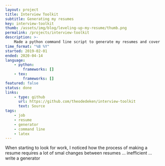 ```yaml
---
layout: project
title: Interview Toolkit
subtitle: Generating my resumes
key: interview-toolkit
thumb: /assets/img/blog/leveling-up-my-resume/thumb.png
permalink: /projects/interview-toolkit
description: >-
    Made a python command line script to generate my resumes and cover letters using my own LaTeX template.
time_format: "%B %Y"
started: 2019-02-01
ended: 2020-04-14
language: 
    - python:
        frameworks: []
    - tex:
        frameworks: []
featured: false
status: done
links: 
    - type: github
      url: https://github.com/theodedeken/interview-toolkit
      text: Source 
tags: 
    - job
    - resume
    - generator
    - command line
    - latex
---
```

When starting to look for work, I noticed how the process of making a resume requires a lot of smal changes between resumes ... inefficient ... write a generator